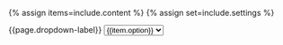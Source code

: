 {% assign items=include.content %}
{% assign set=include.settings %}

<form class="usa-form">
  <label class="usa-label" for="options">{{page.dropdown-label}}</label>
  <select class="usa-select" name="options" id="options">
  {% for item in items %}
    <option value="{{item.value}}">{{item.option}}</option>
  {% endfor %}
  </select>
</form>